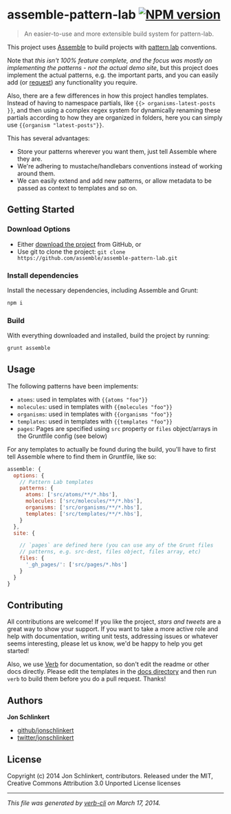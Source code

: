 # assemble-pattern-lab [![NPM version](https://badge.fury.io/js/assemble-pattern-lab.png)](http://badge.fury.io/js/assemble-pattern-lab)

> An easier-to-use and more extensible build system for pattern-lab.

This project uses [Assemble](https://github.com/assemble/assemble) to build projects with [pattern lab](http://pattern-lab.info/) conventions.

Note that _this isn't 100% feature complete, and the focus was mostly on implementing the patterns - not the actual demo site_, but this project does implement the actual patterns, e.g. the important parts, and you can easily add (or [request](https://github.com/jonschlinkert/assemble-pattern-lab/issues)) any functionality you require.

Also, there are a few differences in how this project handles templates. Instead of having to namespace partials, like `{{> organisms-latest-posts }}`, and then using a complex regex system for dynamically renaming these partials according to how they are organized in folders, here you can simply use `{{organism "latest-posts"}}`.

This has several advantages:

* Store your patterns wherever you want them, just tell Assemble where they are.
* We're adhering to mustache/handlebars conventions instead of working around them.
* We can easily extend and add new patterns, or allow metadata to be passed as context to templates and so on.

## Getting Started
### Download Options

* Either [download the project]({https://github.com/assemble/assemble-pattern-lab/archive/master.zip}) from GitHub, or
* Use git to clone the project: `git clone https://github.com/assemble/assemble-pattern-lab.git`

### Install dependencies

Install the necessary dependencies, including Assemble and Grunt:

```bash
npm i
```

### Build

With everything downloaded and installed, build the project by running:

```bash
grunt assemble
```

## Usage
The following patterns have been implements:

* `atoms`: used in templates with `{{atoms "foo"}}`
* `molecules`: used in templates with `{{molecules "foo"}}`
* `organisms`: used in templates with `{{organisms "foo"}}`
* `templates`: used in templates with `{{templates "foo"}}`
* `pages`: Pages are specified using `src` property or `files` object/arrays in the Gruntfile config (see below)

For any templates to actually be found during the build, you'll have to first tell Assemble where to find them in Gruntfile, like so:

```js
assemble: {
  options: {
    // Pattern Lab templates
    patterns: {
      atoms: ['src/atoms/**/*.hbs'],
      molecules: ['src/molecules/**/*.hbs'],
      organisms: ['src/organisms/**/*.hbs'],
      templates: ['src/templates/**/*.hbs'],
    }
  },
  site: {

    // `pages` are defined here (you can use any of the Grunt files
    // patterns, e.g. src-dest, files object, files array, etc)
    files: {
      '_gh_pages/': ['src/pages/*.hbs']
    }
  }
}
```

## Contributing
All contributions are welcome! If you like the project, _stars and tweets_ are a great way to show your support. If you want to take a more active role and help with documentation, writing unit tests, addressing issues or whatever seems interesting, please let us know, we'd be happy to help you get started!

Also, we use [Verb](https://github.com/assemble/verb) for documentation, so don't edit the readme or other docs directly. Please edit the templates in the [docs directory](./docs) and then run `verb` to build them before you do a pull request. Thanks!

## Authors

**Jon Schlinkert**

+ [github/jonschlinkert](https://github.com/jonschlinkert)
+ [twitter/jonschlinkert](http://twitter.com/jonschlinkert)

## License
Copyright (c) 2014 Jon Schlinkert, contributors.
Released under the MIT, Creative Commons Attribution 3.0 Unported License licenses

***

_This file was generated by [verb-cli](https://github.com/assemble/verb-cli) on March 17, 2014._